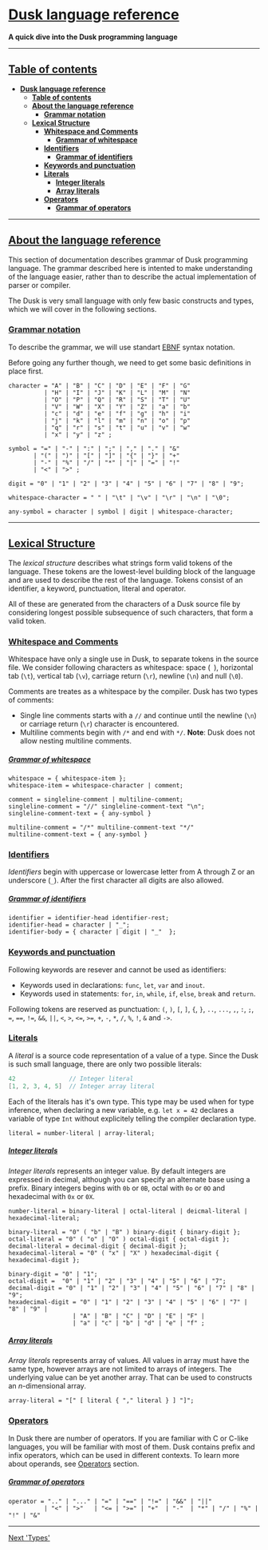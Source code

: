 # [**Dusk language reference**](#)

**A quick dive into the Dusk programming language**

---

## [**Table of contents**](#)

* [**Dusk language reference**](#dusk-language-reference)
    * [**Table of contents**](#table-of-contents)
    * [**About the language reference**](#about-the-language-reference)
        * [**Grammar notation**](#grammar-notation)
    * [**Lexical Structure**](#lexical-structure)
        * [**Whitespace and Comments**](#whitespace-and-comments)
            * [**Grammar of whitespace**](#grammar-of-whitespace)
        * [**Identifiers**](#identifiers)
            * [**Grammar of identifiers**](#grammar-of-identifiers)
        * [**Keywords and punctuation**](#keywords-and-punctuation)
        * [**Literals**](#literals)
            * [**Integer literals**](#integer-literals)
            * [**Array literals**](#array-literals)
        * [**Operators**](#operators)
            * [**Grammar of operators**](#grammar-of-operators)

---

## [**About the language reference**](#)

This section of documentation describes grammar of Dusk programming language. The grammar described
here is intented to make understanding of the language easier, rather than to describe the actual
implementation of parser or compiler.

The Dusk is very small language with only few basic constructs and types, which we will cover in
the following sections.

### [**Grammar notation**](#)

To describe the grammar, we will use standart [EBNF](https://en.wikipedia.org/wiki/Extended_Backus–Naur_form)
syntax notation.

Before going any further though, we need to get some basic definitions in place first.

```efbn
character = "A" | "B" | "C" | "D" | "E" | "F" | "G"
          | "H" | "I" | "J" | "K" | "L" | "M" | "N"
          | "O" | "P" | "Q" | "R" | "S" | "T" | "U"
          | "V" | "W" | "X" | "Y" | "Z" | "a" | "b"
          | "c" | "d" | "e" | "f" | "g" | "h" | "i"
          | "j" | "k" | "l" | "m" | "n" | "o" | "p"
          | "q" | "r" | "s" | "t" | "u" | "v" | "w"
          | "x" | "y" | "z" ;

symbol = "=" | "-" | ":" | ";" | "," | "." | "&"
       | "(" | ")" | "[" | "]" | "{" | "}" | "+"
       | "-" | "%" | "/" | "*" | "|" | "=" | "!"
       | "<" | ">" ;

digit = "0" | "1" | "2" | "3" | "4" | "5" | "6" | "7" | "8" | "9";

whitespace-character = " " | "\t" | "\v" | "\r" | "\n" | "\0";

any-symbol = character | symbol | digit | whitespace-character;
```

---

## [**Lexical Structure**](#)

The *lexical structure* describes what strings form valid tokens of the language. These tokens are
the lowest-level building block of the language and are used to describe the rest of the language.
Tokens consist of an identifier, a keyword, punctuation, literal and operator.

All of these are generated from the characters of a Dusk source file by considering longest possible
subsequence of such characters, that form a valid token.

### [**Whitespace and Comments**](#)

Whitespace have only a single use in Dusk, to separate tokens in the source file. We consider
following characters as whitespace: space (` `), horizontal tab (`\t`), vertical tab (`\v`),
carriage return (`\r`), newline (`\n`) and null (`\0`).

Comments are treates as a whitespace by the compiler. Dusk has two types of comments:
- Single line comments starts with a `//` and continue until the newline (`\n`) or carriage return (`\r`)
character is encountered.
- Multiline comments begin with `/*` and end with `*/`. **Note**: Dusk does not allow nesting multiline
comments.

##### [**Grammar of whitespace**](#)

```ebnf
whitespace = { whitespace-item };
whitespace-item = whitespace-character | comment;

comment = singleline-comment | multiline-comment;
singleline-comment = "//" singleline-comment-text "\n";
singleline-comment-text = { any-symbol }

multiline-comment = "/*" multiline-comment-text "*/"
multiline-comment-text = { any-symbol }
```

### [**Identifiers**](#)

*Identifiers* begin with uppercase or lowercase letter from A through Z or an underscore (`_`).
After the first character all digits are also allowed.

##### [**Grammar of identifiers**](#)

```ebnf
identifier = identifier-head identifier-rest;
identifier-head = character | "_";
identifier-body = { character | digit | "_"  };
```

### [**Keywords and punctuation**](#)

Following keywords are resever and cannot be used as identifiers:
- Keywords used in declarations: `func`, `let`, `var` and `inout`.
- Keywords used in statements: `for`, `in`, `while`, `if`, `else`, `break` and `return`.

Following tokens are reserved as punctuation: `(`, `)`, `[`, `]`, `{`, `}`, `..`, `...`, `,`, `:`,
`;`, `=`, `==`, `!=`, `&&`, `||`, `<`, `>`, `<=`, `>=`, `+`, `-`, `*`, `/`, `%`, `!`, `&` and `->`.

### [**Literals**](#)

A *literal* is a source code representation of a value of a type. Since the Dusk is such small
language, there are only two possible literals:

```swift
42               // Integer literal
[1, 2, 3, 4, 5]  // Integer array literal
```

Each of the literals has it's own type. This type may be used when for type inference, when declaring
a new variable, e.g. `let x = 42` declares a variable of type `Int` without explicitely telling
the compiler declaration type.

```ebnf
literal = number-literal | array-literal;
```

##### [**Integer literals**](#)

*Integer literals* represents an integer value. By default integers are expressed in decimal, although
you can specify an alternate base using a prefix. Binary integers begins with `0b` or `0B`, octal
with `0o` or `0O` and hexadecimal with `0x` or `0X`.

```ebnf
number-literal = binary-literal | octal-literal | deicmal-literal | hexadecimal-literal;

binary-literal = "0" ( "b" | "B" ) binary-digit { binary-digit };
octal-literal = "0" ( "o" | "O" ) octal-digit { octal-digit };
decimal-literal = decimal-digit { decimal-digit };
hexadecimal-literal = "0" ( "x" | "X" ) hexadecimal-digit { hexadecimal-digit };

binary-digit = "0" | "1";
octal-digit =  "0" | "1" | "2" | "3" | "4" | "5" | "6" | "7";
decimal-digit = "0" | "1" | "2" | "3" | "4" | "5" | "6" | "7" | "8" | "9";
hexadecimal-digit = "0" | "1" | "2" | "3" | "4" | "5" | "6" | "7" | "8" | "9" |
                  | "A" | "B" | "C" | "D" | "E" | "F" |
                  | "a" | "c" | "b" | "d" | "e" | "f" ;
```

##### [**Array literals**](#)

*Array literals* represents array of values. All values in array must have the same type, however
arrays are not limited to arrays of integers. The underlying value can be yet another array. That can
be used to constructs an *n*-dimensional array.

```ebnf
array-literal = "[" [ literal { "," literal } ] "]";
```

### [**Operators**](#)

In Dusk there are number of operators. If you are familiar with C or C-like languages, you will be
familiar with most of them. Dusk contains prefix and infix operators, which can be used in different
contexts. To learn more about operands, see [Operators]() section.

##### [**Grammar of operators**](#)

```ebnf
operator = ".." | "..." | "=" | "==" | "!=" | "&&" | "||"
          | "<" | ">"   | "<= | ">=" | "+"  | "-"  | "*" | "/" | "%" | "!" | "&"
```

---

[Next 'Types'](/docs/Language%20reference/Types.md)
